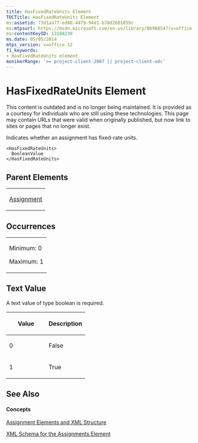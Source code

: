 ```yaml
---
title: HasFixedRateUnits Element
TOCTitle: HasFixedRateUnits Element
ms:assetid: 73d1aa77-ed88-4479-94d1-b78d2601059c
ms:mtpsurl: https://msdn.microsoft.com/en-us/library/Bb968547(v=office.12)
ms:contentKeyID: 13188239
ms.date: 05/05/2014
mtps_version: v=office.12
f1_keywords:
- HasFixedRateUnits element
monikerRange: '>= project-client-2007 || project-client-odc'
---
```


# HasFixedRateUnits Element

This content is outdated and is no longer being maintained. It is provided as a courtesy for individuals who are still using these technologies. This page may contain URLs that were valid when originally published, but now link to sites or pages that no longer exist.

Indicates whether an assignment has fixed-rate units.

    <HasFixedRateUnits>
      BooleanValue
    </HasFixedRateUnits>

## Parent Elements

<table>
<colgroup>
<col style="width: 100%" />
</colgroup>
<tbody>
<tr class="odd">
<td><p><a href="bb968611(v=office.12).md">Assignment</a></p></td>
</tr>
</tbody>
</table>

## Occurrences

<table>
<colgroup>
<col style="width: 100%" />
</colgroup>
<tbody>
<tr class="odd">
<td><p>Minimum: 0</p>
<p>Maximum: 1</p></td>
</tr>
</tbody>
</table>

## Text Value

A text value of type boolean is required.

<table>
<colgroup>
<col style="width: 50%" />
<col style="width: 50%" />
</colgroup>
<thead>
<tr class="header">
<th><p>Value</p></th>
<th><p>Description</p></th>
</tr>
</thead>
<tbody>
<tr class="odd">
<td><p>0</p></td>
<td><p>False</p></td>
</tr>
<tr class="even">
<td><p>1</p></td>
<td><p>True</p></td>
</tr>
</tbody>
</table>

## See Also

#### Concepts

[Assignment Elements and XML Structure](bb968738\(v=office.12\).md)

[XML Schema for the Assignments Element](bb968414\(v=office.12\).md)

